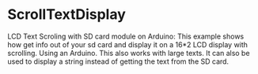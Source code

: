 # ScrollTextDisplay
LCD Text Scroling with SD card module on Arduino:
This example shows how get info out of your sd card and display it on a 16*2 LCD display with scrolling. Using an Arduino. This also works with large texts. It can also be used to display a string instead of getting the text from the SD card.
